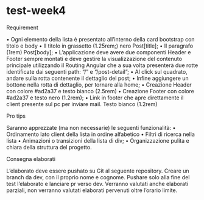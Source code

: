 # test-week4

Requirement

• Ogni elemento della lista è presentato all’interno della card bootstrap con titolo e body
• Il titolo in grassetto (1.25rem;) nero Post[title];
• Il paragrafo (1rem) Post[body];
• L’applicazione deve avere due componenti Header e Footer sempre montati e deve gestire la visualizzazione del contenuto principale utilizzando il Routing Angular che a sua volta presenterà due rotte identificate dai seguenti path: “/” e “/post-detail”;
• Al click sul quadrato, andare sulla rotta contenente il dettaglio del post;
• Infine aggiungere un bottone nella rotta di dettaglio, per tornare alla home;
• Creazione Header con colore #ad2a37 e testo bianco (2.5rem)
• Creazione Footer con colore #ad2a37 e testo nero (1.2rem);
• Link in footer che apre direttamente il client presente sul pc per inviare mail. Testo bianco
(1.2rem)

Pro tips

Saranno apprezzate (ma non necessarie) le seguenti funzionalità:
• Ordinamento lato client della lista in ordine alfabetico
• Filtri di ricerca nella lista
• Animazioni o transizioni della lista di div;
• Organizzazione pulita e chiara della struttura del progetto.

Consegna elaborati

L’elaborato deve essere pushato su Git al seguente repository. Creare un branch da dev, con il proprio
nome e cognome. Pushare solo alla fine del test l’elaborato e lanciare pr verso dev.
Verranno valutati anche elaborati parziali, non verranno valutati elaborati pervenuti oltre l’orario limite.

